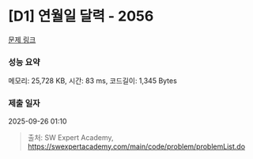 # [D1] 연월일 달력 - 2056 

[문제 링크](https://swexpertacademy.com/main/code/problem/problemDetail.do?contestProbId=AV5QLkdKAz4DFAUq) 

### 성능 요약

메모리: 25,728 KB, 시간: 83 ms, 코드길이: 1,345 Bytes

### 제출 일자

2025-09-26 01:10



> 출처: SW Expert Academy, https://swexpertacademy.com/main/code/problem/problemList.do